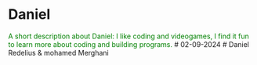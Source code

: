 # Daniel
<span style="color:green">
A short description about Daniel:
I like coding and videogames, I find it fun to learn more about coding and building programs.
</span>
# 02-09-2024
# Daniel Redelius & mohamed Merghani
